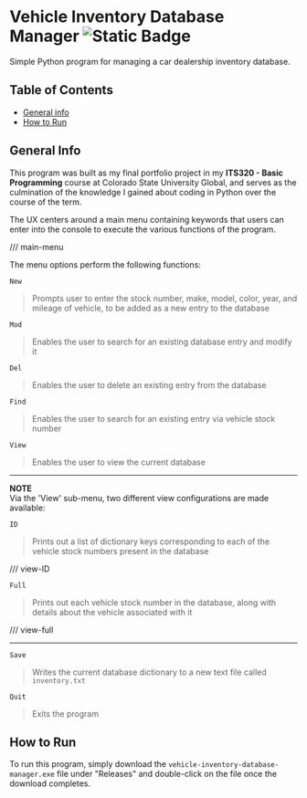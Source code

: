 # Vehicle Inventory Database Manager ![Static Badge](https://img.shields.io/badge/version-v1.0.0-blue)
Simple Python program for managing a car dealership inventory database.

## Table of Contents
* [General info](#general-info)
* [How to Run](#how-to-run)

## General Info
This program was built as my final portfolio project in my <strong>ITS320 - Basic Programming</strong> course at Colorado State University Global, and serves as the culmination of the knowledge I gained about coding in Python over the course of the term.

The UX centers around a main menu containing keywords that users can enter into the console to execute the various functions of the program.

/// main-menu

The menu options perform the following functions:

```New```
> Prompts user to enter the stock number, make, model, color, year, and mileage of vehicle, to be added as a new entry to the database

```Mod```
> Enables the user to search for an existing database entry and modify it

```Del```
> Enables the user to delete an existing entry from the database

```Find```
> Enables the user to search for an existing entry via vehicle stock number

```View```
> Enables the user to view the current database

---

**NOTE**  
Via the 'View' sub-menu, two different view configurations are made available:

```ID```
> Prints out a list of dictionary keys corresponding to each of the vehicle stock numbers present in the database

/// view-ID

```Full```
> Prints out each vehicle stock number in the database, along with details about the vehicle associated with it

/// view-full

---

```Save```
> Writes the current database dictionary to a new text file called ```inventory.txt```

```Quit```
> Exits the program


## How to Run
To run this program, simply download the ```vehicle-inventory-database-manager.exe``` file under "Releases" and double-click on the file once the download completes.
